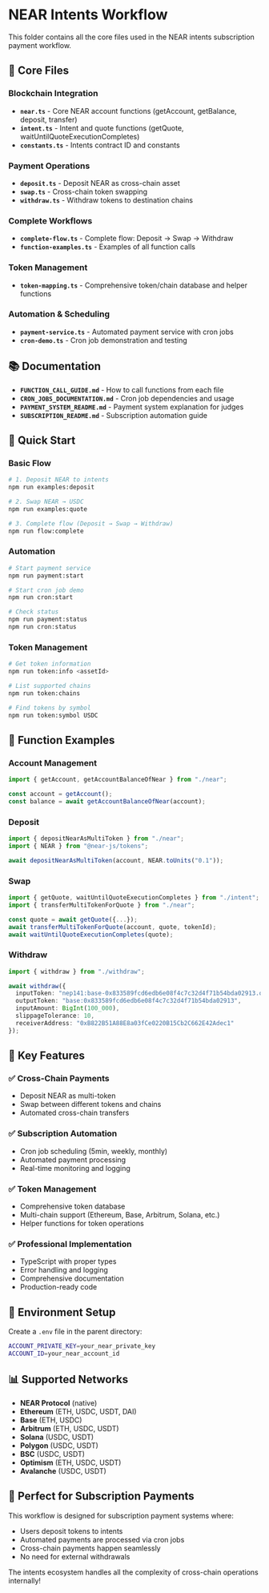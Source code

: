 # NEAR Intents Workflow

This folder contains all the core files used in the NEAR intents subscription payment workflow.

## 📁 Core Files

### **Blockchain Integration**
- **`near.ts`** - Core NEAR account functions (getAccount, getBalance, deposit, transfer)
- **`intent.ts`** - Intent and quote functions (getQuote, waitUntilQuoteExecutionCompletes)
- **`constants.ts`** - Intents contract ID and constants

### **Payment Operations**
- **`deposit.ts`** - Deposit NEAR as cross-chain asset
- **`swap.ts`** - Cross-chain token swapping
- **`withdraw.ts`** - Withdraw tokens to destination chains

### **Complete Workflows**
- **`complete-flow.ts`** - Complete flow: Deposit → Swap → Withdraw
- **`function-examples.ts`** - Examples of all function calls

### **Token Management**
- **`token-mapping.ts`** - Comprehensive token/chain database and helper functions

### **Automation & Scheduling**
- **`payment-service.ts`** - Automated payment service with cron jobs
- **`cron-demo.ts`** - Cron job demonstration and testing

## 📚 Documentation

- **`FUNCTION_CALL_GUIDE.md`** - How to call functions from each file
- **`CRON_JOBS_DOCUMENTATION.md`** - Cron job dependencies and usage
- **`PAYMENT_SYSTEM_README.md`** - Payment system explanation for judges
- **`SUBSCRIPTION_README.md`** - Subscription automation guide

## 🚀 Quick Start

### **Basic Flow**
```bash
# 1. Deposit NEAR to intents
npm run examples:deposit

# 2. Swap NEAR → USDC
npm run examples:quote

# 3. Complete flow (Deposit → Swap → Withdraw)
npm run flow:complete
```

### **Automation**
```bash
# Start payment service
npm run payment:start

# Start cron job demo
npm run cron:start

# Check status
npm run payment:status
npm run cron:status
```

### **Token Management**
```bash
# Get token information
npm run token:info <assetId>

# List supported chains
npm run token:chains

# Find tokens by symbol
npm run token:symbol USDC
```

## 🔧 Function Examples

### **Account Management**
```typescript
import { getAccount, getAccountBalanceOfNear } from "./near";

const account = getAccount();
const balance = await getAccountBalanceOfNear(account);
```

### **Deposit**
```typescript
import { depositNearAsMultiToken } from "./near";
import { NEAR } from "@near-js/tokens";

await depositNearAsMultiToken(account, NEAR.toUnits("0.1"));
```

### **Swap**
```typescript
import { getQuote, waitUntilQuoteExecutionCompletes } from "./intent";
import { transferMultiTokenForQuote } from "./near";

const quote = await getQuote({...});
await transferMultiTokenForQuote(account, quote, tokenId);
await waitUntilQuoteExecutionCompletes(quote);
```

### **Withdraw**
```typescript
import { withdraw } from "./withdraw";

await withdraw({
  inputToken: "nep141:base-0x833589fcd6edb6e08f4c7c32d4f71b54bda02913.omft.near",
  outputToken: "base:0x833589fcd6edb6e08f4c7c32d4f71b54bda02913",
  inputAmount: BigInt(100_000),
  slippageTolerance: 10,
  receiverAddress: "0xB822B51A88E8a03fCe0220B15Cb2C662E42Adec1"
});
```

## 🎯 Key Features

### ✅ **Cross-Chain Payments**
- Deposit NEAR as multi-token
- Swap between different tokens and chains
- Automated cross-chain transfers

### ✅ **Subscription Automation**
- Cron job scheduling (5min, weekly, monthly)
- Automated payment processing
- Real-time monitoring and logging

### ✅ **Token Management**
- Comprehensive token database
- Multi-chain support (Ethereum, Base, Arbitrum, Solana, etc.)
- Helper functions for token operations

### ✅ **Professional Implementation**
- TypeScript with proper types
- Error handling and logging
- Comprehensive documentation
- Production-ready code

## 🔐 Environment Setup

Create a `.env` file in the parent directory:
```bash
ACCOUNT_PRIVATE_KEY=your_near_private_key
ACCOUNT_ID=your_near_account_id
```

## 📊 Supported Networks

- **NEAR Protocol** (native)
- **Ethereum** (ETH, USDC, USDT, DAI)
- **Base** (ETH, USDC)
- **Arbitrum** (ETH, USDC, USDT)
- **Solana** (USDC, USDT)
- **Polygon** (USDC, USDT)
- **BSC** (USDC, USDT)
- **Optimism** (ETH, USDC, USDT)
- **Avalanche** (USDC, USDT)

## 🎉 Perfect for Subscription Payments

This workflow is designed for subscription payment systems where:
- Users deposit tokens to intents
- Automated payments are processed via cron jobs
- Cross-chain payments happen seamlessly
- No need for external withdrawals

The intents ecosystem handles all the complexity of cross-chain operations internally!
